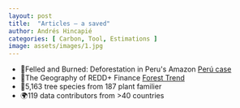 ```yaml
---
layout: post
title:  "Articles – a saved"
author: Andrés Hincapié 
categories: [ Carbon, Tool, Estimations ]
image: assets/images/1.jpg
---
```

<!--- ![alt]({{ site.url }}{{ site.baseurl }}/assets/images/Tallo_4.jpg)-->

- 🌲Felled and Burned: Deforestation in Peru's Amazon [Perú case](https://insightcrime.org/investigations/felled-and-burned-deforestation-in-perus-amazon/)
- 📍The Geography of REDD+ Finance [Forest Trend](https://www.forest-trends.org/wp-content/uploads/imported/reddx-report-2016-final-pdf.pdf)
- 🌿5,163 tree species from 187 plant familier
- 🌍119 data contributors from >40 countries